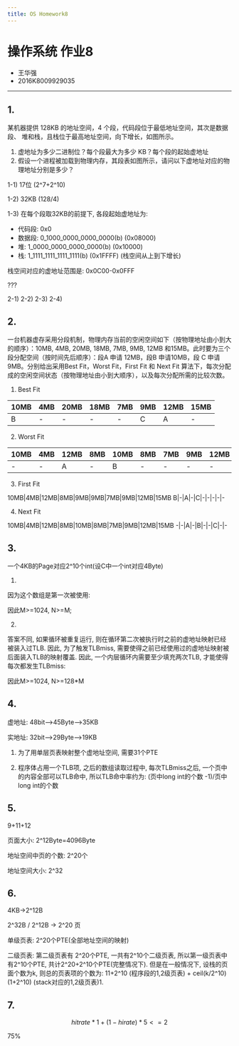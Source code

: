```yaml
---
title: OS Homework8
---
```



# 操作系统 作业8

* 王华强
* 2016K8009929035

***

## 1.

某机器提供 128KB 的地址空间，4 个段，代码段位于最低地址空间，其次是数据段、
堆和栈，且栈位于最高地址空间，向下增长，如图所示。
1) 虚地址为多少二进制位？每个段最大为多少 KB？每个段的起始虚地址
2) 假设一个进程被加载到物理内存，其段表如图所示，请问以下虚地址对应的物
理地址分别是多少？

1-1) 17位 (2^7+2^10)

1-2) 32KB (128/4)

1-3) 在每个段取32KB的前提下, 各段起始虚地址为:

* 代码段: 0x0
* 数据段: 0_1000_0000_0000_0000(b) (0x08000)
* 堆: 1_0000_0000_0000_0000(b) (0x10000)
* 栈: 1_1111_1111_1111_1111(b) (0x1FFFF) (栈空间从上到下增长)

栈空间对应的虚地址范围是: 0x0C00-0x0FFF

???

2-1)
2-2)
2-3)
2-4)


## 2.

一台机器虚存采用分段机制，物理内存当前的空闲空间如下（按物理地址由小到大的顺序）：10MB, 4MB, 20MB, 18MB, 7MB, 9MB, 12MB 和15MB。此时要为三个段分配空间（按时间先后顺序）：段A 申请 12MB，段B 申请10MB，段 C 申请 9MB。分别给出采用Best Fit，Worst Fit，First Fit 和 Next Fit 算法下，每次分配成的空闲空间状态（按物理地址由小到大顺序），以及每次分配所需的比较次数。

1) Best Fit


10MB|4MB|20MB|18MB|7MB|9MB|12MB|15MB
-|-|-|-|-|-|-|-
B|-|-|-|-|C|A|-

2) Worst Fit

10MB|4MB|12MB|8MB|10MB|8MB|7MB|9MB|12MB|9MB|6MB
-|-|-|-|-|-|-|-|-|-|-
-|-|A|-|B|-|-|-|-|C|-

3) First Fit 

10MB|4MB|12MB|8MB|9MB|9MB|7MB|9MB|12MB|15MB
B|-|A|-|C|-|-|-|-|-

4) Next Fit

10MB|4MB|12MB|8MB|10MB|8MB|7MB|9MB|12MB|15MB
-|-|A|-|B|-|-|C|-|-

## 3.

一个4KB的Page对应2^10个int(设C中一个int对应4Byte)

1)

因为这个数组是第一次被使用:

因此M>=1024, N>=M;

2)

答案不同, 如果循环被重复运行, 则在循环第二次被执行时之前的虚地址映射已经被装入过TLB. 因此, 为了触发TLBmiss, 需要使得之前已经使用过的虚地址映射被后面装入TLB的映射覆盖. 因此, 一个内层循环内需要至少填充两次TLB, 才能使得每次都发生TLBmiss:

因此M>=1024, N>=128*M

## 4.

虚地址: 48bit-->45Byte-->35KB

实地址: 32bit-->29Byte-->19KB

1) 为了用单层页表映射整个虚地址空间, 需要31个PTE

2) 程序体占用一个TLB项, 之后的数组读取过程中, 每次TLBmiss之后, 一个页中的内容全部可以TLB命中, 所以TLB命中率约为: (页中long int的个数 -1)/页中long int的个数

## 5. 

9+11+12

页面大小: 2^12Byte=4096Byte

地址空间中页的个数: 2^20个

地址空间大小: 2^32

## 6. 

4KB->2^12B

2^32B / 2^12B -> 2^20 页

单级页表: 2^20个PTE(全部地址空间的映射)

二级页表: 第二级页表有 2^20个PTE, 一共有2^10个二级页表, 所以第一级页表中有2^10个PTE, 共计2^20+2^10个PTE(完整情况下). 但是在一般情况下, 设栈的页面个数为k, 则总的页表项的个数为: 11+2^10 (程序段的1,2级页表) + ceil(k/2^10)(1+2^10) (stack对应的1,2级页表)1. 

## 7.

$$hitrate*1+(1-hirate)*5<=2$$

75%